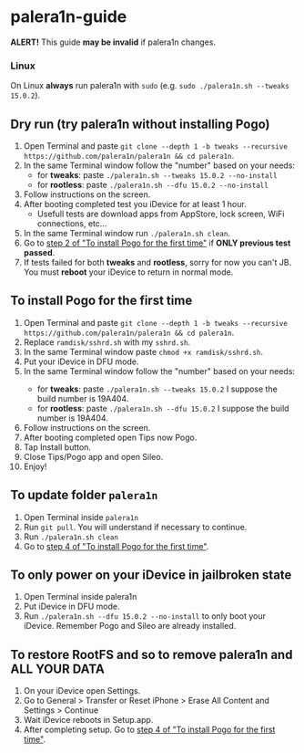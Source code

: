 # palera1n-guide

**ALERT!** This guide **may be invalid** if palera1n changes.

### Linux
On Linux **always** run palera1n with `sudo` (e.g. `sudo ./palera1n.sh --tweaks 15.0.2`).

## Dry run (try palera1n without installing Pogo)
1. Open Terminal and paste `git clone --depth 1 -b tweaks --recursive https://github.com/palera1n/palera1n && cd palera1n`.
2. In the same Terminal window follow the "number" based on your needs:
   * for **tweaks**:  paste `./palera1n.sh --tweaks 15.0.2 --no-install`
   * for **rootless**: paste `./palera1n.sh --dfu 15.0.2 --no-install`
3. Follow instructions on the screen.
4. After booting completed test you iDevice for at least 1 hour.
   * Usefull tests are download apps from AppStore, lock screen, WiFi connections, etc...
5. In the same Terminal window run `./palera1n.sh clean`.
6. Go to <a href="#item2">step 2 of "To install Pogo for the first time"</a> if **ONLY previous test passed**.
7. If tests failed for both **tweaks** and **rootless**, sorry for now you can't JB. You must **reboot** your iDevice to return in normal mode.

## To install Pogo for the **first time**
<ol>
    <li id="item1">Open Terminal and paste <code>git clone --depth 1 -b tweaks --recursive https://github.com/palera1n/palera1n && cd palera1n</code>.</li>
    <li id="item2">Replace <code>ramdisk/sshrd.sh</code> with my <code>sshrd.sh</code>.</li>
    <li id="item3">In the same Terminal window paste <code>chmod +x ramdisk/sshrd.sh</code>.</li>
    <li id="item4">Put your iDevice in DFU mode.</li>
    <li id="item5">In the same Terminal window follow the "number" based on your needs:</li>
      <ul>
        <li>for <b>tweaks</b>:  paste <code>./palera1n.sh --tweaks 15.0.2</code> I suppose the build number is 19A404.</li>
        <li>for <b>rootless</b>: paste <code>./palera1n.sh --dfu 15.0.2</code> I suppose the build number is 19A404. </li>
      </ul>
    <li id="item6">Follow instructions on the screen.</li>
    <li id="item7">After booting completed open Tips now Pogo.</li>
    <li id="item8">Tap Install button.</li>
    <li id="item9">Close Tips/Pogo app and open Sileo.</li>
    <li id="item10">Enjoy!</li>
</ol>

## To update folder `palera1n`
1. Open Terminal inside `palera1n`
2. Run `git pull`. You will understand if necessary to continue.
3. Run `./palera1n.sh clean`
4. Go to <a href="#item4">step 4 of "To install Pogo for the first time"</a>.

## To only power on your iDevice in jailbroken state
1. Open Terminal inside palera1n
2. Put iDevice in DFU mode.
3. Run `./palera1n.sh --dfu 15.0.2 --no-install` to only boot your iDevice. Remember Pogo and Sileo are already installed.

## To restore RootFS and so to **remove palera1n** and **ALL YOUR DATA**
1. On your iDevice open Settings.
2. Go to General > Transfer or Reset iPhone > Erase All Content and Settings > Continue
3. Wait iDevice reboots in Setup.app.
4. After completing setup. Go to <a href="#item4">step 4 of "To install Pogo for the first time"</a>.

